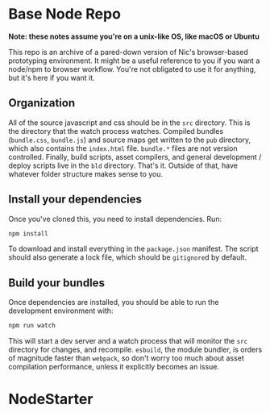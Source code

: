 # Base Node Repo

**Note: these notes assume you're on a unix-like OS, like macOS or Ubuntu**

This repo is an archive of a pared-down version of Nic's browser-based prototyping environment. It might be a useful reference to you if you want a node/npm to browser workflow. You're not obligated to use it for anything, but it's here if you want it.

## Organization

All of the source javascript and css should be in the `src` directory. This is the directory that the watch process watches. Compiled bundles (`bundle.css`, `bundle.js`) and source maps get written to the `pub` directory, which also contains the `index.html` file. `bundle.*` files are not version controlled. Finally, build scripts, asset compilers, and general development / deploy scripts live in the `bld` directory. That's it. Outside of that, have whatever folder structure makes sense to you.

## Install your dependencies

Once you've cloned this, you need to install dependencies. Run:

```sh
npm install
```

To download and install everything in the `package.json` manifest. The script should also generate a lock file, which should be `gitignore`d by default.

## Build your bundles

Once dependencies are installed, you should be able to run the development environment with:

```sh
npm run watch
```

This will start a dev server and a watch process that will monitor the `src` directory for changes, and recompile. `esbuild`, the module bundler, is orders of magnitude faster than `webpack`, so don't worry too much about asset compilation performance, unless it explicitly becomes an issue.
# NodeStarter
